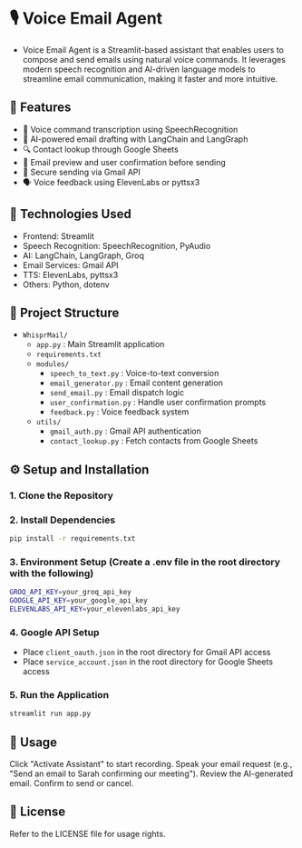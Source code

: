 # 🎙️ Voice Email Agent
- Voice Email Agent is a Streamlit-based assistant that enables users to compose and send emails using natural voice commands. It leverages modern speech recognition and AI-driven language models to streamline email communication, making it faster and more intuitive.


## 🚀 Features

- 🎤 Voice command transcription using SpeechRecognition
- 🧠 AI-powered email drafting with LangChain and LangGraph
- 🔍 Contact lookup through Google Sheets
- 📨 Email preview and user confirmation before sending
- 🔐 Secure sending via Gmail API
- 🗣️ Voice feedback using ElevenLabs or pyttsx3


## 🧰 Technologies Used

- Frontend: Streamlit
- Speech Recognition: SpeechRecognition, PyAudio
- AI: LangChain, LangGraph, Groq
- Email Services: Gmail API
- TTS: ElevenLabs, pyttsx3
- Others: Python, dotenv


## 📁 Project Structure

- `WhisprMail/`
  - `app.py` : Main Streamlit application
  - `requirements.txt`
  - `modules/`
    - `speech_to_text.py` : Voice-to-text conversion
    - `email_generator.py` : Email content generation
    - `send_email.py` : Email dispatch logic
    - `user_confirmation.py` : Handle user confirmation prompts
    - `feedback.py` : Voice feedback system
  - `utils/`
    - `gmail_auth.py` : Gmail API authentication
    - `contact_lookup.py` : Fetch contacts from Google Sheets



## ⚙️ Setup and Installation

### 1. Clone the Repository
### 2. Install Dependencies
```bash
pip install -r requirements.txt
```
### 3. Environment Setup (Create a .env file in the root directory with the following)
```bash
GROQ_API_KEY=your_groq_api_key
GOOGLE_API_KEY=your_google_api_key
ELEVENLABS_API_KEY=your_elevenlabs_api_key
```
### 4. Google API Setup
- Place `client_oauth.json` in the root directory for Gmail API access
- Place `service_account.json` in the root directory for Google Sheets access
### 5. Run the Application
```bash
streamlit run app.py
```




## 🧪 Usage

Click "Activate Assistant" to start recording.
Speak your email request (e.g., "Send an email to Sarah confirming our meeting").
Review the AI-generated email.
Confirm to send or cancel.


## 📄 License
Refer to the LICENSE file for usage rights.

